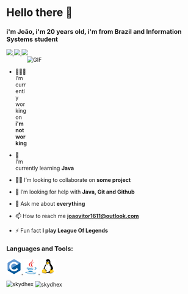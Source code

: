 <h1>Hello there 👋</h1>
<h3> i'm João, i'm 20 years old, i'm from Brazil and Information Systems student</h3>

<div>
    <a target='_blank'href="https://twitter.com/skydhex">
        <img src="https://img.shields.io/badge/Twitter-1DA1F2?style=for-the-badge&logo=twitter&logoColor=white">
    </a>
    <a target='_blank' href="https://instagram.com/skydhex">
        <img src="https://img.shields.io/badge/Instagram-E4405F?style=for-the-badge&logo=instagram&logoColor=white">
    </a>
    <a target='_blank' href="https://www.linkedin.com/in/joao-vitor1/">
        <img src="https://img.shields.io/badge/LinkedIn-0077B5?style=for-the-badge&logo=linkedin&logoColor=white">
  </a>
</div>

<img align="right" height="270px" width="450px" alt="GIF" src="https://camo.githubusercontent.com/1c599fd918f649ead173975ee0cb6ce72c47d2765e2813f608f7282a74407e26/68747470733a2f2f6d656469612e67697068792e636f6d2f6d656469612f38333648694a633770677a7938694e58436e2f67697068792e676966" /> 
<br />

- 👨🏻‍💼 I’m currently working on **i'm not working**

- 📖 I’m currently learning **Java**

- 👨‍💻 I’m looking to collaborate on **some project**

- 🤝 I’m looking for help with **Java, Git and Github**

- 💬 Ask me about **everything**

- 📫 How to reach me **joaovitor1611@outlook.com**

- ⚡ Fun fact **I play League Of Legends**


<h3 align="left">Languages and Tools:</h3>
<p align="left"> <a href="https://www.cprogramming.com/" target="_blank"> <img src="https://raw.githubusercontent.com/devicons/devicon/master/icons/c/c-original.svg" alt="c" width="40" height="40"/> </a> <a href="https://www.java.com" target="_blank"> <img src="https://raw.githubusercontent.com/devicons/devicon/master/icons/java/java-original.svg" alt="java" width="40" height="40"/> </a> <a href="https://www.linux.org/" target="_blank"> <img src="https://raw.githubusercontent.com/devicons/devicon/master/icons/linux/linux-original.svg" alt="linux" width="40" height="40"/> </a> </p>

<p><img align="left" src="https://github-readme-stats.vercel.app/api/top-langs?username=skydhex&show_icons=true&theme=dark&hide_border=true&cache_seconds=2&locale=en&layout=compact" alt="skydhex" /></p>

<p>&nbsp;<img align="center" src="https://github-readme-stats.vercel.app/api?username=skydhex&show_icons=true&theme=dark&hide_border=true&cache_seconds=2&locale=en" alt="skydhex" /></p>

